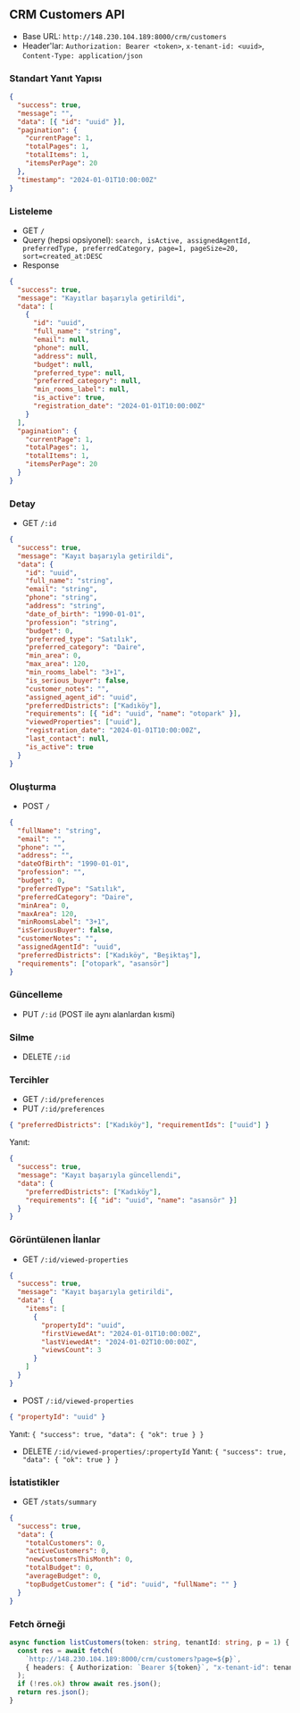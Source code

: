 ## CRM Customers API

- Base URL: `http://148.230.104.189:8000/crm/customers`
- Header'lar: `Authorization: Bearer <token>`, `x-tenant-id: <uuid>`, `Content-Type: application/json`

### Standart Yanıt Yapısı

```json
{
  "success": true,
  "message": "",
  "data": [{ "id": "uuid" }],
  "pagination": {
    "currentPage": 1,
    "totalPages": 1,
    "totalItems": 1,
    "itemsPerPage": 20
  },
  "timestamp": "2024-01-01T10:00:00Z"
}
```

### Listeleme

- GET `/`
- Query (hepsi opsiyonel): `search, isActive, assignedAgentId, preferredType, preferredCategory, page=1, pageSize=20, sort=created_at:DESC`
- Response

```json
{
  "success": true,
  "message": "Kayıtlar başarıyla getirildi",
  "data": [
    {
      "id": "uuid",
      "full_name": "string",
      "email": null,
      "phone": null,
      "address": null,
      "budget": null,
      "preferred_type": null,
      "preferred_category": null,
      "min_rooms_label": null,
      "is_active": true,
      "registration_date": "2024-01-01T10:00:00Z"
    }
  ],
  "pagination": {
    "currentPage": 1,
    "totalPages": 1,
    "totalItems": 1,
    "itemsPerPage": 20
  }
}
```

### Detay

- GET `/:id`

```json
{
  "success": true,
  "message": "Kayıt başarıyla getirildi",
  "data": {
    "id": "uuid",
    "full_name": "string",
    "email": "string",
    "phone": "string",
    "address": "string",
    "date_of_birth": "1990-01-01",
    "profession": "string",
    "budget": 0,
    "preferred_type": "Satılık",
    "preferred_category": "Daire",
    "min_area": 0,
    "max_area": 120,
    "min_rooms_label": "3+1",
    "is_serious_buyer": false,
    "customer_notes": "",
    "assigned_agent_id": "uuid",
    "preferredDistricts": ["Kadıköy"],
    "requirements": [{ "id": "uuid", "name": "otopark" }],
    "viewedProperties": ["uuid"],
    "registration_date": "2024-01-01T10:00:00Z",
    "last_contact": null,
    "is_active": true
  }
}
```

### Oluşturma

- POST `/`

```json
{
  "fullName": "string",
  "email": "",
  "phone": "",
  "address": "",
  "dateOfBirth": "1990-01-01",
  "profession": "",
  "budget": 0,
  "preferredType": "Satılık",
  "preferredCategory": "Daire",
  "minArea": 0,
  "maxArea": 120,
  "minRoomsLabel": "3+1",
  "isSeriousBuyer": false,
  "customerNotes": "",
  "assignedAgentId": "uuid",
  "preferredDistricts": ["Kadıköy", "Beşiktaş"],
  "requirements": ["otopark", "asansör"]
}
```

### Güncelleme

- PUT `/:id` (POST ile aynı alanlardan kısmi)

### Silme

- DELETE `/:id`

### Tercihler

- GET `/:id/preferences`
- PUT `/:id/preferences`

```json
{ "preferredDistricts": ["Kadıköy"], "requirementIds": ["uuid"] }
```

Yanıt:

```json
{
  "success": true,
  "message": "Kayıt başarıyla güncellendi",
  "data": {
    "preferredDistricts": ["Kadıköy"],
    "requirements": [{ "id": "uuid", "name": "asansör" }]
  }
}
```

### Görüntülenen İlanlar

- GET `/:id/viewed-properties`

```json
{
  "success": true,
  "message": "Kayıt başarıyla getirildi",
  "data": {
    "items": [
      {
        "propertyId": "uuid",
        "firstViewedAt": "2024-01-01T10:00:00Z",
        "lastViewedAt": "2024-01-02T10:00:00Z",
        "viewsCount": 3
      }
    ]
  }
}
```

- POST `/:id/viewed-properties`

```json
{ "propertyId": "uuid" }
```

Yanıt: `{ "success": true, "data": { "ok": true } }`

- DELETE `/:id/viewed-properties/:propertyId`
  Yanıt: `{ "success": true, "data": { "ok": true } }`

### İstatistikler

- GET `/stats/summary`

```json
{
  "success": true,
  "data": {
    "totalCustomers": 0,
    "activeCustomers": 0,
    "newCustomersThisMonth": 0,
    "totalBudget": 0,
    "averageBudget": 0,
    "topBudgetCustomer": { "id": "uuid", "fullName": "" }
  }
}
```

### Fetch örneği

```ts
async function listCustomers(token: string, tenantId: string, p = 1) {
  const res = await fetch(
    `http://148.230.104.189:8000/crm/customers?page=${p}`,
    { headers: { Authorization: `Bearer ${token}`, "x-tenant-id": tenantId } }
  );
  if (!res.ok) throw await res.json();
  return res.json();
}
```
